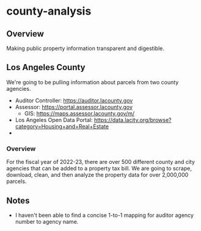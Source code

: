 # county-analysis

## Overview
Making public property information transparent and digestible.

## Los Angeles County
We're going to be pulling information about parcels from two county agencies.
- Auditor Controller: https://auditor.lacounty.gov
- Assessor: https://portal.assessor.lacounty.gov
    - GIS: https://maps.assessor.lacounty.gov/m/
- Los Angeles Open Data Portal: https://data.lacity.org/browse?category=Housing+and+Real+Estate
-
### Overview
For the fiscal year of 2022-23, there are over 500 different county and city agencies that can be added to a property tax bill. We are going to scrape, download, clean, and then analyze the property data for over 2,000,000 parcels.

## Notes
- I haven't been able to find a concise 1-to-1 mapping for auditor agency number to agency name.
